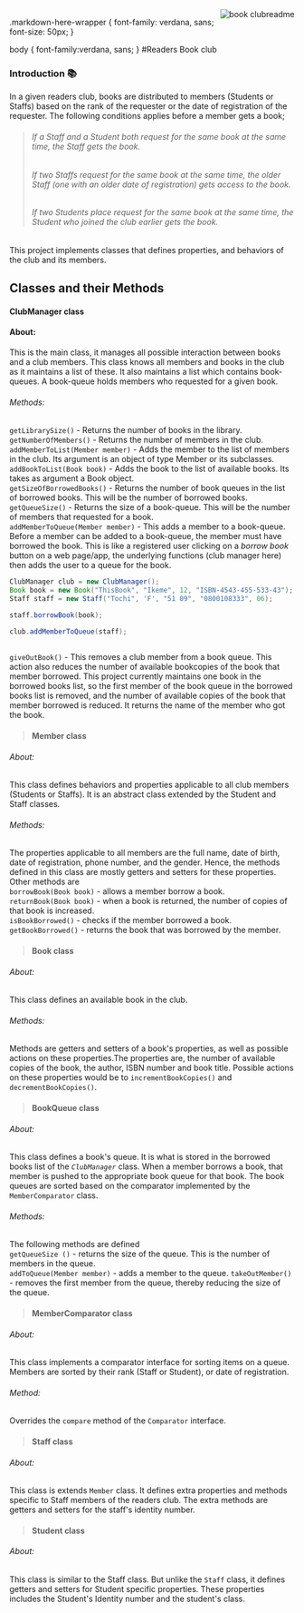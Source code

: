 <img src="https://dl.dropboxusercontent.com/s/cpq8wvg976bqmnf/icon.png?dl=0?raw=1" alt="book clubreadme" align="right" />

.markdown-here-wrapper {
  font-family: verdana, sans;
  font-size: 50px;
}

body {
  font-family:verdana, sans;
}
#Readers Book club

### Introduction :books:

In a given readers club, books are distributed to members (Students or Staffs) based on the rank of the requester or the date of registration of the requester. The following conditions applies before a member gets a book;  

> ###### If a Staff and a Student both request for the same book at the same time, the Staff gets the book.  
> ###### If two Staffs request for the same book at the same time, the older Staff (one with an older date of registration)    gets access to the book.  
> ###### If two Students place request for the same book at the same time, the Student who joined the club earlier gets the    book.  

This project implements classes that defines properties, and behaviors of the club and its members.  

## Classes and their Methods 
#### ClubManager class  

#### About: 
This is the main class, it manages all possible interaction between books and a club members. This class knows all members and books in the club as it maintains a list of these. It also maintains a list which contains book-queues. A book-queue holds members who requested for a given book.  
###### Methods:
`getLibrarySize()` - Returns the number of books in the library.  
`getNumberOfMembers()` - Returns the number of members in the club.  
`addMemberToList(Member member)` - Adds the member to the list of members in the club. Its argument is an object of type Member or its subclasses.  
`addBookToList(Book book)` - Adds the book to the list of available books. Its takes as argument a Book object.  
`getSizeOfBorrowedBooks()` - Returns the number of book queues in the list of borrowed books. This will be the number of borrowed books.  
`getQueueSize()` - Returns the size of a book-queue. This will be the number of members that requested for a book.  
`addMemberToQueue(Member member)` - This adds a member to a book-queue. Before a member can be added to a book-queue, the member must have borrowed the book. This is like a registered user clicking on a *borrow book* button on a web page/app, the underlying functions (club manager here) then adds the user to a queue for the book.  

```java
ClubManager club = new ClubManager();
Book book = new Book("ThisBook", "Ikeme", 12, "ISBN-4543-455-533-43");
Staff staff = new Staff("Tochi", 'F', "51 09", "0800108333", 06);

staff.borrowBook(book); 

club.addMemberToQueue(staff);
    
```
`giveOutBook()` - This removes a club member from a book queue. This action also reduces the number of available bookcopies of the book that member borrowed. This project currently maintains one book in the borrowed books list, so the first member of the book queue in the borrowed books list is removed, and the number of available copies of the book that member borrowed is reduced. It returns the name of the member who got the book.


> #### Member class

###### About:   
This class defines behaviors and properties applicable to all club members (Students or Staffs). It is an abstract class extended by the Student and Staff classes.   
###### Methods:
The properties applicable to all members are  the full name, date of birth, date of registration, phone number, and the gender. Hence, the methods defined in this class are mostly getters and setters for these properties. Other methods are   
`borrowBook(Book book)` - allows a member borrow a book.    
`returnBook(Book book)` - when a book is returned, the number of copies of that book is increased.   
`isBookBorrowed()` -  checks if the member borrowed a book.  
`getBookBorrowed()` - returns the book that was borrowed by the member.   

> #### Book class

###### About:
This class defines an available book in the club.  

###### Methods: 
Methods are getters and setters of a book's properties, as well as possible actions on these properties.The properties are, the number of available copies of the book, the author, ISBN number and book title. Possible actions on these properties would be to `incrementBookCopies()` and `decrementBookCopies()`.

> #### BookQueue class

###### About:
This class defines a book's queue. It is what is stored in the borrowed books list of the *`ClubManager`* class. When a member borrows a book, that member is pushed to the appropriate book queue for that book. The book queues are sorted based on the comparator implemented by the `MemberComparator` class.

###### Methods:
The following methods are defined  
`getQueueSize ()` - returns the size of the queue. This is the number of members in the queue.  
`addToQueue(Member member)` - adds a member to the queue.
`takeOutMember()` - removes the first member from the queue, thereby reducing the size of the queue.  

> #### MemberComparator  class

###### About:
This class implements a comparator interface for sorting items on a queue. Members are sorted by their rank (Staff or Student), or date of registration. 

###### Method:
Overrides the `compare` method of the `Comparator` interface.

> #### Staff class

###### About:
This class is extends `Member` class. It defines extra properties and methods specific to Staff members of the readers club. The extra methods are getters and setters for the staff's identity number.

>  #### Student class

###### About:
This class is similar to the Staff class. But unlike the `Staff` class, it defines getters and setters for Student specific properties. These properties includes the Student's Identity number and the student's class.

